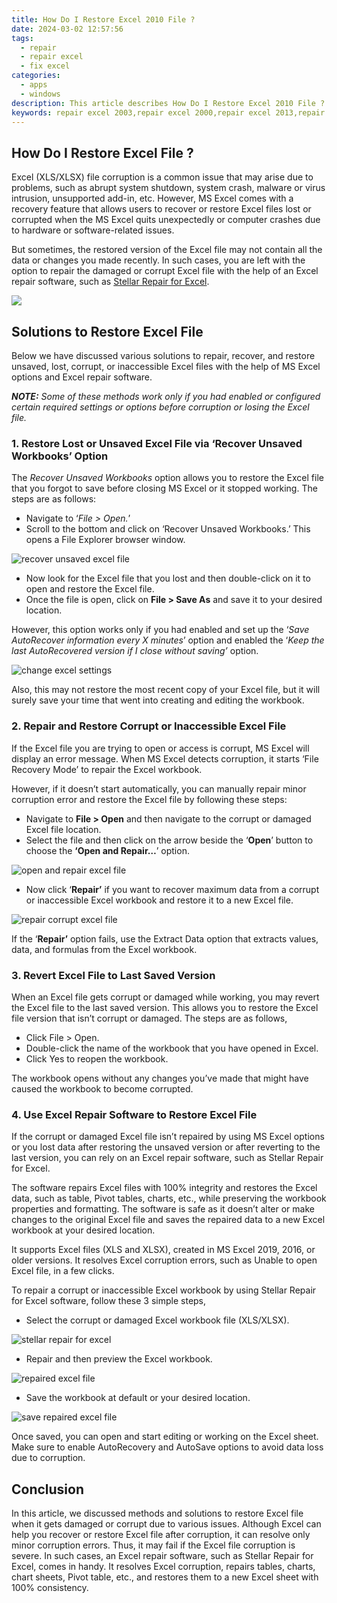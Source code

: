 ```yaml
---
title: How Do I Restore Excel 2010 File ?
date: 2024-03-02 12:57:56
tags: 
  - repair
  - repair excel
  - fix excel
categories: 
  - apps
  - windows
description: This article describes How Do I Restore Excel 2010 File ?
keywords: repair excel 2003,repair excel 2000,repair excel 2013,repair excel 2016,repair .xls
---
```


## How Do I Restore Excel File ?

Excel (XLS/XLSX) file corruption is a common issue that may arise due to problems, such as abrupt system shutdown, system crash, malware or virus intrusion, unsupported add-in, etc. However, MS Excel comes with a recovery feature that allows users to recover or restore Excel files lost or corrupted when the MS Excel quits unexpectedly or computer crashes due to hardware or software-related issues.  

But sometimes, the restored version of the Excel file may not contain all the data or changes you made recently. In such cases, you are left with the option to repair the damaged or corrupt Excel file with the help of an Excel repair software, such as [Stellar Repair for Excel](https://tools.techidaily.com/stellardata-recovery/repaire-for-excel/).

[![](https://www.stellarinfo.com/blog/wp-content/uploads/2017/02/free-download-1.png)](https://tools.techidaily.com/stellardata-recovery/repaire-for-excel/)

## Solutions to Restore Excel File

Below we have discussed various solutions to repair, recover, and restore unsaved, lost, corrupt, or inaccessible Excel files with the help of MS Excel options and Excel repair software.

**_NOTE:_** _Some of these methods work only if you had enabled or configured certain required settings or options before corruption or losing the Excel file._

### 1\. Restore Lost or Unsaved Excel File via ‘Recover Unsaved Workbooks’ Option

The _Recover Unsaved Workbooks_ option allows you to restore the Excel file that you forgot to save before closing MS Excel or it stopped working. The steps are as follows:

- Navigate to ‘_File > Open._’
- Scroll to the bottom and click on ‘Recover Unsaved Workbooks.’ This opens a File Explorer browser window.

![recover unsaved excel file](https://www.stellarinfo.com/public/image/catalog//article/file-repair/Excel-repair/recover-unsaved-document.png)

- Now look for the Excel file that you lost and then double-click on it to open and restore the Excel file.
- Once the file is open, click on **File > Save As** and save it to your desired location.

However, this option works only if you had enabled and set up the ‘_Save AutoRecover information every X minutes_’ option and enabled the ‘_Keep the last AutoRecovered version if I close without saving’_ option.  

![change excel settings](https://www.stellarinfo.com/public/image/catalog//article/file-repair/Excel-repair/change-settings-excel.png)

Also, this may not restore the most recent copy of your Excel file, but it will surely save your time that went into creating and editing the workbook.

### 2\. Repair and Restore Corrupt or Inaccessible Excel File

If the Excel file you are trying to open or access is corrupt, MS Excel will display an error message. When MS Excel detects corruption, it starts ‘File Recovery Mode’ to repair the Excel workbook.

However, if it doesn’t start automatically, you can manually repair minor corruption error and restore the Excel file by following these steps:

- Navigate to **File > Open** and then navigate to the corrupt or damaged Excel file location.
- Select the file and then click on the arrow beside the ‘**Open**’ button to choose the **‘Open and Repair…**’ option.

![open and repair excel file](https://www.stellarinfo.com/public/image/catalog//article/file-repair/Excel-repair/open-and-repair-excel-file.png)

- Now click ‘**Repair’** if you want to recover maximum data from a corrupt or inaccessible Excel workbook and restore it to a new Excel file.

![repair corrupt excel file](https://www.stellarinfo.com/public/image/catalog//article/file-repair/Excel-repair/repair-corrupt-excel-sheet.png)

If the ‘**Repair’** option fails, use the Extract Data option that extracts values, data, and formulas from the Excel workbook.

### 3\. Revert Excel File to Last Saved Version

When an Excel file gets corrupt or damaged while working, you may revert the Excel file to the last saved version. This allows you to restore the Excel file version that isn’t corrupt or damaged. The steps are as follows,

- Click File > Open.
- Double-click the name of the workbook that you have opened in Excel.
- Click Yes to reopen the workbook.

The workbook opens without any changes you’ve made that might have caused the workbook to become corrupted.

### 4\. Use Excel Repair Software to Restore Excel File

If the corrupt or damaged Excel file isn’t repaired by using MS Excel options or you lost data after restoring the unsaved version or after reverting to the last version, you can rely on an Excel repair software, such as Stellar Repair for Excel.

The software repairs Excel files with 100% integrity and restores the Excel data, such as table, Pivot tables, charts, etc., while preserving the workbook properties and formatting. The software is safe as it doesn’t alter or make changes to the original Excel file and saves the repaired data to a new Excel workbook at your desired location.

It supports Excel files (XLS and XLSX), created in MS Excel 2019, 2016, or older versions. It resolves Excel corruption errors, such as Unable to open Excel file, in a few clicks.

To repair a corrupt or inaccessible Excel workbook by using Stellar Repair for Excel software, follow these 3 simple steps,

- Select the corrupt or damaged Excel workbook file (XLS/XLSX).

![stellar repair for excel](https://www.stellarinfo.com/public/image/catalog//article/file-repair/Excel-repair/stellar-repair-for-Excel-choose-xls-xlsx-file.png)

- Repair and then preview the Excel workbook.

![repaired excel file](https://www.stellarinfo.com/public/image/catalog//article/file-repair/Excel-repair/repaired-excel-file.png)

- Save the workbook at default or your desired location.

![save repaired excel file](https://www.stellarinfo.com/public/image/catalog//article/file-repair/Excel-repair/save-repaired-excel-file.png)

Once saved, you can open and start editing or working on the Excel sheet. Make sure to enable AutoRecovery and AutoSave options to avoid data loss due to corruption.

## Conclusion

In this article, we discussed methods and solutions to restore Excel file when it gets damaged or corrupt due to various issues. Although Excel can help you recover or restore Excel file after corruption, it can resolve only minor corruption errors. Thus, it may fail if the Excel file corruption is severe. In such cases, an Excel repair software, such as Stellar Repair for Excel, comes in handy. It resolves Excel corruption, repairs tables, charts, chart sheets, Pivot table, etc., and restores them to a new Excel sheet with 100% consistency.




<ins class="adsbygoogle"
     style="display:block"
     data-ad-client="ca-pub-7571918770474297"
     data-ad-slot="8358498916"
     data-ad-format="auto"
     data-full-width-responsive="true"></ins>
<ins class="adsbygoogle"
    style="display:block"
    data-ad-format="autorelaxed"
    data-ad-client="ca-pub-7571918770474297"
    data-ad-slot="1223367746"></ins>



